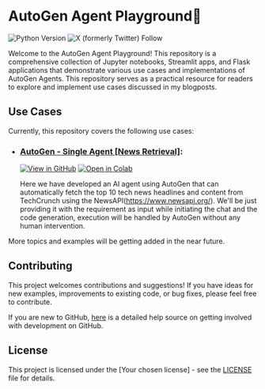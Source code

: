 # AutoGen Agent Playground🦦
![Python Version](https://img.shields.io/badge/Supported_Python_Versions-3.8%20%7C%203.9%20%7C%203.10%20%7C%203.11%20%7C%203.12-blue)
![X (formerly Twitter) Follow](https://img.shields.io/twitter/follow/ritwick_bhargav)

Welcome to the AutoGen Agent Playground! This repository is a comprehensive collection of Jupyter notebooks, Streamlit apps, and Flask applications that demonstrate various use cases and implementations of AutoGen Agents. This repository serves as a practical resource for readers to explore and implement use cases discussed in my blogposts.

## Use Cases
Currently, this repository covers the following use cases:
- ### [AutoGen - Single Agent [News Retrieval]](https://github.com/ritwickbhargav80/autogen-agent-playground/blob/main/Single%20Agent/News%20Retrieval/AutoGen_Single_Agent_%5BNews_Retrieval%5D.ipynb):
  
   [![View in GitHub](https://img.shields.io/static/v1?message=View%20in%20GitHub&logo=GitHub&labelColor=5c5c5c&color=1182c3&logoColor=white&label=%20)](https://github.com/ritwickbhargav80/autogen-agent-playground/blob/main/Single%20Agent/News%20Retrieval/AutoGen_Single_Agent_%5BNews_Retrieval%5D.ipynb)
   [![Open in Colab](https://colab.research.google.com/assets/colab-badge.svg)](https://colab.research.google.com/github/ritwickbhargav80/autogen-agent-playground/blob/main/Single%20Agent/News%20Retrieval/AutoGen_Single_Agent_%5BNews_Retrieval%5D.ipynb)
   
   Here we have developed an AI agent using AutoGen that can automatically fetch the top 10 tech news headlines and content from TechCrunch using the NewsAPI(https://www.newsapi.org/). We'll be just providing it with the requirement as input while initiating the chat and the code generation, execution will be handled by AutoGen without any human intervention.

More topics and examples will be getting added in the near future.

## Contributing
This project welcomes contributions and suggestions! If you have ideas for new examples, improvements to existing code, or bug fixes, please feel free to contribute.

If you are new to GitHub, [here](https://opensource.guide/how-to-contribute/#how-to-submit-a-contribution) is a detailed help source on getting involved with development on GitHub.

## License
This project is licensed under the [Your chosen license] - see the [LICENSE](LICENSE) file for details.
